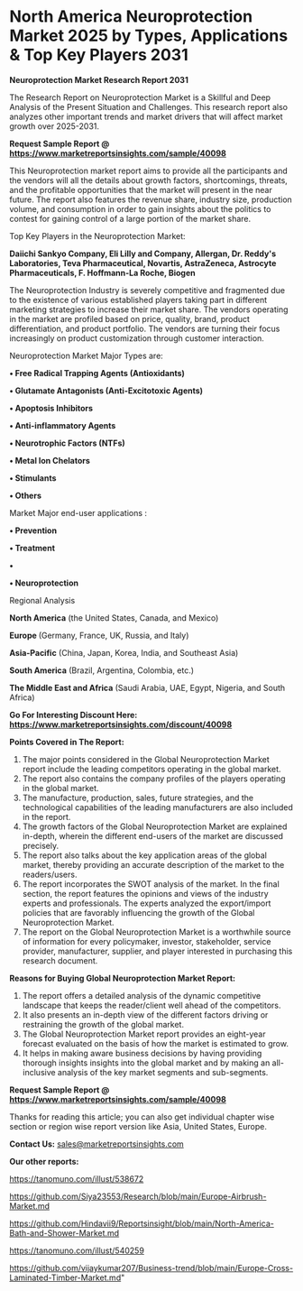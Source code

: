 # North America Neuroprotection Market 2025 by Types, Applications & Top Key Players 2031

<strong>Neuroprotection Market Research Report 2031</strong>

The Research Report on Neuroprotection Market is a Skillful and Deep Analysis of the Present Situation and Challenges. This research report also analyzes other important trends and market drivers that will affect market growth over 2025-2031.

<strong>Request Sample Report @ <a href=https://www.marketreportsinsights.com/sample/40098>https://www.marketreportsinsights.com/sample/40098</a></strong>

This Neuroprotection market report aims to provide all the participants and the vendors will all the details about growth factors, shortcomings, threats, and the profitable opportunities that the market will present in the near future. The report also features the revenue share, industry size, production volume, and consumption in order to gain insights about the politics to contest for gaining control of a large portion of the market share.

Top Key Players in the Neuroprotection Market:

<strong>Daiichi Sankyo Company, Eli Lilly and Company, Allergan, Dr. Reddy's Laboratories, Teva Pharmaceutical, Novartis, AstraZeneca, Astrocyte Pharmaceuticals, F. Hoffmann-La Roche, Biogen</strong>

The Neuroprotection Industry is severely competitive and fragmented due to the existence of various established players taking part in different marketing strategies to increase their market share. The vendors operating in the market are profiled based on price, quality, brand, product differentiation, and product portfolio. The vendors are turning their focus increasingly on product customization through customer interaction.

Neuroprotection Market Major Types are:

<strong>•  Free Radical Trapping Agents (Antioxidants)

•  Glutamate Antagonists (Anti-Excitotoxic Agents)

•  Apoptosis Inhibitors

•  Anti-inflammatory Agents

•  Neurotrophic Factors (NTFs)

•  Metal Ion Chelators

•  Stimulants

•  Others</strong>

Market Major end-user applications :

<strong>•  Prevention

•  Treatment

•  

•  Neuroprotection</strong>

Regional Analysis

</u><strong><b>North America</b></strong> (the United States, Canada, and Mexico)

<strong><b>Europe </b></strong>(Germany, France, UK, Russia, and Italy)

<strong><b>Asia-Pacific</b></strong> (China, Japan, Korea, India, and Southeast Asia)

<strong><b>South America</b></strong> (Brazil, Argentina, Colombia, etc.)

<strong><b>The Middle East and Africa</b></strong> (Saudi Arabia, UAE, Egypt, Nigeria, and South Africa)

<strong>Go For Interesting Discount Here: <a href=https://www.marketreportsinsights.com/discount/40098>https://www.marketreportsinsights.com/discount/40098</a></strong>

<strong>Points Covered in The Report:</strong>
<ol>
  <li>The major points considered in the Global Neuroprotection Market report include the leading competitors operating in the global market.</li>
  <li>The report also contains the company profiles of the players operating in the global market.</li>
  <li>The manufacture, production, sales, future strategies, and the technological capabilities of the leading manufacturers are also included in the report.</li>
  <li>The growth factors of the Global Neuroprotection Market are explained in-depth, wherein the different end-users of the market are discussed precisely.</li>
  <li>The report also talks about the key application areas of the global market, thereby providing an accurate description of the market to the readers/users.</li>
  <li>The report incorporates the SWOT analysis of the market. In the final section, the report features the opinions and views of the industry experts and professionals. The experts analyzed the export/import policies that are favorably influencing the growth of the Global Neuroprotection Market.</li>
  <li>The report on the Global Neuroprotection Market is a worthwhile source of information for every policymaker, investor, stakeholder, service provider, manufacturer, supplier, and player interested in purchasing this research document.</li>
</ol>
<strong>Reasons for Buying Global Neuroprotection Market Report:</strong>

<ol>
  <li>The report offers a detailed analysis of the dynamic competitive landscape that keeps the reader/client well ahead of the competitors.</li>
  <li>It also presents an in-depth view of the different factors driving or restraining the growth of the global market.</li>
  <li>The Global Neuroprotection Market report provides an eight-year forecast evaluated on the basis of how the market is estimated to grow.</li>
  <li>It helps in making aware business decisions by having providing thorough insights insights into the global market and by making an all-inclusive analysis of the key market segments and sub-segments.</li>
</ol>
<strong>Request Sample Report @ <a href=https://www.marketreportsinsights.com/sample/40098>https://www.marketreportsinsights.com/sample/40098</a></strong>


Thanks for reading this article; you can also get individual chapter wise section or region wise report version like Asia, United States, Europe.

<strong>Contact Us:</strong>
sales@marketreportsinsights.com

<strong>Our other reports:</strong>

<a href=https://tanomuno.com/illust/538672>https://tanomuno.com/illust/538672</a>

<a href=https://github.com/Siya23553/Research/blob/main/Europe-Airbrush-Market.md>https://github.com/Siya23553/Research/blob/main/Europe-Airbrush-Market.md</a>

<a href=https://github.com/Hindavii9/Reportsinsight/blob/main/North-America-Bath-and-Shower-Market.md>https://github.com/Hindavii9/Reportsinsight/blob/main/North-America-Bath-and-Shower-Market.md</a>

<a href=https://tanomuno.com/illust/540259>https://tanomuno.com/illust/540259</a>

<a href=https://github.com/vijaykumar207/Business-trend/blob/main/Europe-Cross-Laminated-Timber-Market.md>https://github.com/vijaykumar207/Business-trend/blob/main/Europe-Cross-Laminated-Timber-Market.md</a>"
